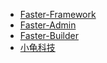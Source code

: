 * [Faster-Framework](https://framework.faster.org.cn)
* [Faster-Admin](https://admin.faster.org.cn)
* [Faster-Builder](https://builder.faster.org.cn)
* [小龟科技](https://www.xiaoguikeji.cn)